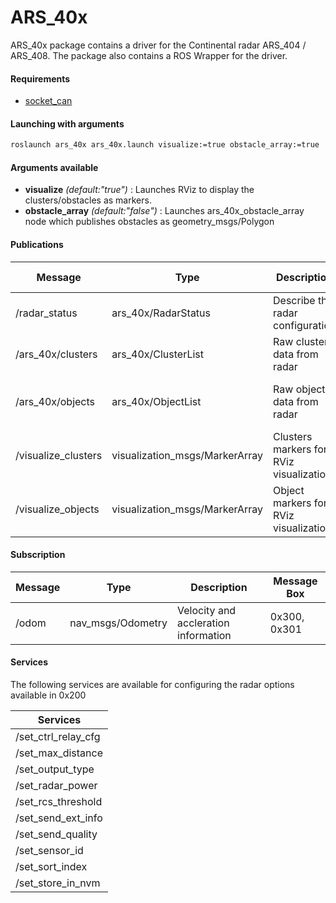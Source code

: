 # ARS_40x

 ARS_40x package contains a driver for the Continental radar ARS_404 / ARS_408.
 The package also contains a ROS Wrapper for the driver.

#### Requirements

- [socket_can](https://github.com/Project-MANAS/socket_can)

#### Launching with arguments

```bash
roslaunch ars_40x ars_40x.launch visualize:=true obstacle_array:=true
```

#### Arguments available

- **visualize** *(default:"true")* : Launches RViz to display the clusters/obstacles as markers.
- **obstacle_array** *(default:"false")* : Launches ars_40x_obstacle_array node which publishes obstacles as geometry_msgs/Polygon

#### Publications

|Message|Type|Description|Message Box|
|---|---|---|---|
|/radar_status|ars_40x/RadarStatus|Describe the radar configuration|0x201|
|/ars_40x/clusters|ars_40x/ClusterList|Raw clusters data from radar|0x600, 0x701|
|/ars_40x/objects|ars_40x/ObjectList|Raw objects data from radar|0x60A, 0x60B, 0x60C, 0x60D|
|/visualize_clusters|visualization_msgs/MarkerArray|Clusters markers for RViz visualization| - |
|/visualize_objects|visualization_msgs/MarkerArray|Object markers for RViz visualization| - |

#### Subscription

|Message|Type|Description|Message Box|
|---|---|---|---|
|/odom|nav_msgs/Odometry|Velocity and accleration information|0x300, 0x301|


#### Services
The following services are available for configuring the radar options available in 0x200

|Services|
|---|
|/set_ctrl_relay_cfg|
|/set_max_distance|
|/set_output_type|
|/set_radar_power|
|/set_rcs_threshold|
|/set_send_ext_info|
|/set_send_quality|
|/set_sensor_id|
|/set_sort_index|
|/set_store_in_nvm|

